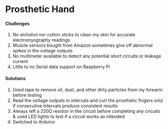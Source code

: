 # Prosthetic Hand

#### Challenges
1. No alchohol nor cotton sticks to clean my skin for accurate electromyography readings
2. Muscle sensors bought from Amazon sometimes give off abnormal spikes in the voltage outputs
3. No multimeter available to detect any potential short circuits or leakage current
4. Little to no Serial data support on Raspberry Pi

#### Solutions
1. Used tape to remove oil, dust, and other dirty particles from my forearm before testing
2. Read the voltage outputs in intervals and curl the prosthetic fingers only if consecutive intervals produce consistent results
3. Always left a 220Ω resistor in the circuit before completing any circuits & used LED lights to test if a circuit works as intended
4. Switched to Arduino
